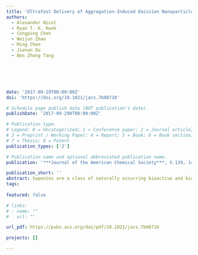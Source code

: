 ```yaml
---
title: 'Ultrafast Delivery of Aggregation-Induced Emission Nanoparticles and Pure Organic Phosphorescent Nanocrystals by Saponin Encapsulation'
authors:
  - Alexander Nicol
  - Ryan T. K. Kwok
  - Congping Chen
  - Weijun Zhao
  - Ming Chen
  - Jianan Qu
  - Ben Zhong Tang






date: '2017-09-29T00:00:00Z'
doi: 'https://doi.org/10.1021/jacs.7b08710'

# Schedule page publish date (NOT publication's date).
publishDate: '2017-09-290T00:00:00Z'

# Publication type.
# Legend: 0 = Uncategorized; 1 = Conference paper; 2 = Journal article;
# 3 = Preprint / Working Paper; 4 = Report; 5 = Book; 6 = Book section;
# 7 = Thesis; 8 = Patent
publication_types: ['2']

# Publication name and optional abbreviated publication name.
publication: '***Journal of the American Chemical Society***, V.139, 14792-14799 (2017)'

publication_short: ''
abstract: Saponins are a class of naturally occurring bioactive and biocompatible amphiphilic glycosides produced by plants. Some saponins, such as α-hederin, exhibit unique cell membrane interactions. At concentrations above their critical micelle concentration, they will interact and aggregate with membrane cholesterol to form transient pores in the cell membrane. In this project, we utilized the unique permeabilization and amphiphilic properties of saponins for the intracellular delivery of deep-red-emitting aggregation-induced emission nanoparticles (AIE NPs) and pure organic room-temperature phosphorescent nanocrystals (NCs). We found this method to be biocompatible, inexpensive, ultrafast, and applicable to deliver a wide variety of AIE NPs and NCs into cancer cells.
tags:
  
featured: false

# links:
# - name: ""
#   url: ""

url_pdf: https://pubs.acs.org/doi/pdf/10.1021/jacs.7b08710

projects: []

---
```





